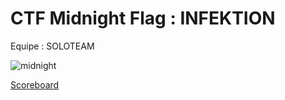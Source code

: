 # CTF Midnight Flag : INFEKTION

Equipe : SOLOTEAM

![midnight](https://user-images.githubusercontent.com/49941629/165366227-7d3e37be-2638-41b8-aafb-ac560a15f53b.png)

[Scoreboard](https://ibb.co/2nck1Kc)
